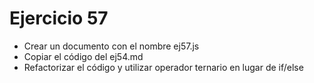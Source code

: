 # Ejercicio 57

* Crear un documento con el nombre ej57.js
* Copiar el código del ej54.md
* Refactorizar el código y utilizar operador ternario en lugar de if/else
